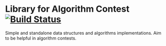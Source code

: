 # Library for Algorithm Contest [![Build Status](https://api.travis-ci.org/watashi/AlgoLib.png?branch=master)](https://travis-ci.org/watashi/AlgoLib)

Simple and standalone data structures and algorithms implementations.
Aim to be helpful in algorithm contests.

